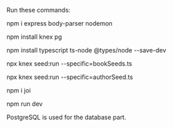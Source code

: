 Run these commands:

npm i express body-parser nodemon

npm install knex pg

npm install typescript ts-node @types/node --save-dev

npx knex seed:run --specific=bookSeeds.ts

npx knex seed:run --specific=authorSeed.ts

npm i joi

npm run dev

PostgreSQL is used for the database part.
